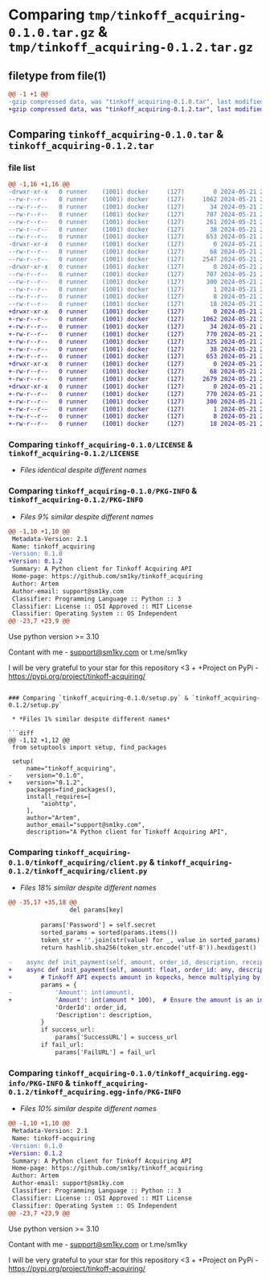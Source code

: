 # Comparing `tmp/tinkoff_acquiring-0.1.0.tar.gz` & `tmp/tinkoff_acquiring-0.1.2.tar.gz`

## filetype from file(1)

```diff
@@ -1 +1 @@
-gzip compressed data, was "tinkoff_acquiring-0.1.0.tar", last modified: Tue May 21 21:12:10 2024, max compression
+gzip compressed data, was "tinkoff_acquiring-0.1.2.tar", last modified: Tue May 21 21:32:03 2024, max compression
```

## Comparing `tinkoff_acquiring-0.1.0.tar` & `tinkoff_acquiring-0.1.2.tar`

### file list

```diff
@@ -1,16 +1,16 @@
-drwxr-xr-x   0 runner    (1001) docker     (127)        0 2024-05-21 21:12:10.067566 tinkoff_acquiring-0.1.0/
--rw-r--r--   0 runner    (1001) docker     (127)     1062 2024-05-21 21:12:03.000000 tinkoff_acquiring-0.1.0/LICENSE
--rw-r--r--   0 runner    (1001) docker     (127)       34 2024-05-21 21:12:03.000000 tinkoff_acquiring-0.1.0/MANIFEST.in
--rw-r--r--   0 runner    (1001) docker     (127)      707 2024-05-21 21:12:10.063566 tinkoff_acquiring-0.1.0/PKG-INFO
--rw-r--r--   0 runner    (1001) docker     (127)      261 2024-05-21 21:12:03.000000 tinkoff_acquiring-0.1.0/README.md
--rw-r--r--   0 runner    (1001) docker     (127)       38 2024-05-21 21:12:10.067566 tinkoff_acquiring-0.1.0/setup.cfg
--rw-r--r--   0 runner    (1001) docker     (127)      653 2024-05-21 21:12:03.000000 tinkoff_acquiring-0.1.0/setup.py
-drwxr-xr-x   0 runner    (1001) docker     (127)        0 2024-05-21 21:12:10.063566 tinkoff_acquiring-0.1.0/tinkoff_acquiring/
--rw-r--r--   0 runner    (1001) docker     (127)       68 2024-05-21 21:12:03.000000 tinkoff_acquiring-0.1.0/tinkoff_acquiring/__init__.py
--rw-r--r--   0 runner    (1001) docker     (127)     2547 2024-05-21 21:12:03.000000 tinkoff_acquiring-0.1.0/tinkoff_acquiring/client.py
-drwxr-xr-x   0 runner    (1001) docker     (127)        0 2024-05-21 21:12:10.063566 tinkoff_acquiring-0.1.0/tinkoff_acquiring.egg-info/
--rw-r--r--   0 runner    (1001) docker     (127)      707 2024-05-21 21:12:10.000000 tinkoff_acquiring-0.1.0/tinkoff_acquiring.egg-info/PKG-INFO
--rw-r--r--   0 runner    (1001) docker     (127)      300 2024-05-21 21:12:10.000000 tinkoff_acquiring-0.1.0/tinkoff_acquiring.egg-info/SOURCES.txt
--rw-r--r--   0 runner    (1001) docker     (127)        1 2024-05-21 21:12:10.000000 tinkoff_acquiring-0.1.0/tinkoff_acquiring.egg-info/dependency_links.txt
--rw-r--r--   0 runner    (1001) docker     (127)        8 2024-05-21 21:12:10.000000 tinkoff_acquiring-0.1.0/tinkoff_acquiring.egg-info/requires.txt
--rw-r--r--   0 runner    (1001) docker     (127)       18 2024-05-21 21:12:10.000000 tinkoff_acquiring-0.1.0/tinkoff_acquiring.egg-info/top_level.txt
+drwxr-xr-x   0 runner    (1001) docker     (127)        0 2024-05-21 21:32:03.866172 tinkoff_acquiring-0.1.2/
+-rw-r--r--   0 runner    (1001) docker     (127)     1062 2024-05-21 21:31:56.000000 tinkoff_acquiring-0.1.2/LICENSE
+-rw-r--r--   0 runner    (1001) docker     (127)       34 2024-05-21 21:31:56.000000 tinkoff_acquiring-0.1.2/MANIFEST.in
+-rw-r--r--   0 runner    (1001) docker     (127)      770 2024-05-21 21:32:03.866172 tinkoff_acquiring-0.1.2/PKG-INFO
+-rw-r--r--   0 runner    (1001) docker     (127)      325 2024-05-21 21:31:56.000000 tinkoff_acquiring-0.1.2/README.md
+-rw-r--r--   0 runner    (1001) docker     (127)       38 2024-05-21 21:32:03.866172 tinkoff_acquiring-0.1.2/setup.cfg
+-rw-r--r--   0 runner    (1001) docker     (127)      653 2024-05-21 21:31:56.000000 tinkoff_acquiring-0.1.2/setup.py
+drwxr-xr-x   0 runner    (1001) docker     (127)        0 2024-05-21 21:32:03.866172 tinkoff_acquiring-0.1.2/tinkoff_acquiring/
+-rw-r--r--   0 runner    (1001) docker     (127)       68 2024-05-21 21:31:56.000000 tinkoff_acquiring-0.1.2/tinkoff_acquiring/__init__.py
+-rw-r--r--   0 runner    (1001) docker     (127)     2679 2024-05-21 21:31:56.000000 tinkoff_acquiring-0.1.2/tinkoff_acquiring/client.py
+drwxr-xr-x   0 runner    (1001) docker     (127)        0 2024-05-21 21:32:03.866172 tinkoff_acquiring-0.1.2/tinkoff_acquiring.egg-info/
+-rw-r--r--   0 runner    (1001) docker     (127)      770 2024-05-21 21:32:03.000000 tinkoff_acquiring-0.1.2/tinkoff_acquiring.egg-info/PKG-INFO
+-rw-r--r--   0 runner    (1001) docker     (127)      300 2024-05-21 21:32:03.000000 tinkoff_acquiring-0.1.2/tinkoff_acquiring.egg-info/SOURCES.txt
+-rw-r--r--   0 runner    (1001) docker     (127)        1 2024-05-21 21:32:03.000000 tinkoff_acquiring-0.1.2/tinkoff_acquiring.egg-info/dependency_links.txt
+-rw-r--r--   0 runner    (1001) docker     (127)        8 2024-05-21 21:32:03.000000 tinkoff_acquiring-0.1.2/tinkoff_acquiring.egg-info/requires.txt
+-rw-r--r--   0 runner    (1001) docker     (127)       18 2024-05-21 21:32:03.000000 tinkoff_acquiring-0.1.2/tinkoff_acquiring.egg-info/top_level.txt
```

### Comparing `tinkoff_acquiring-0.1.0/LICENSE` & `tinkoff_acquiring-0.1.2/LICENSE`

 * *Files identical despite different names*

### Comparing `tinkoff_acquiring-0.1.0/PKG-INFO` & `tinkoff_acquiring-0.1.2/PKG-INFO`

 * *Files 9% similar despite different names*

```diff
@@ -1,10 +1,10 @@
 Metadata-Version: 2.1
 Name: tinkoff_acquiring
-Version: 0.1.0
+Version: 0.1.2
 Summary: A Python client for Tinkoff Acquiring API
 Home-page: https://github.com/sm1ky/tinkoff_acquiring
 Author: Artem
 Author-email: support@sm1ky.com
 Classifier: Programming Language :: Python :: 3
 Classifier: License :: OSI Approved :: MIT License
 Classifier: Operating System :: OS Independent
@@ -23,7 +23,9 @@
 ```
 
 Use python version >= 3.10
 
 Contant with me - support@sm1ky.com or t.me/sm1ky
 
 I will be very grateful to your star for this repository <3
+
+Project on PyPi - https://pypi.org/project/tinkoff-acquiring/
```

### Comparing `tinkoff_acquiring-0.1.0/setup.py` & `tinkoff_acquiring-0.1.2/setup.py`

 * *Files 1% similar despite different names*

```diff
@@ -1,12 +1,12 @@
 from setuptools import setup, find_packages
 
 setup(
     name="tinkoff_acquiring",
-    version="0.1.0",
+    version="0.1.2",
     packages=find_packages(),
     install_requires=[
         "aiohttp",
     ],
     author="Artem",
     author_email="support@sm1ky.com",
     description="A Python client for Tinkoff Acquiring API",
```

### Comparing `tinkoff_acquiring-0.1.0/tinkoff_acquiring/client.py` & `tinkoff_acquiring-0.1.2/tinkoff_acquiring/client.py`

 * *Files 18% similar despite different names*

```diff
@@ -35,17 +35,18 @@
                 del params[key]
 
         params['Password'] = self.secret
         sorted_params = sorted(params.items())
         token_str = ''.join(str(value) for _, value in sorted_params)
         return hashlib.sha256(token_str.encode('utf-8')).hexdigest()
 
-    async def init_payment(self, amount, order_id, description, receipt=None, success_url: str = None, fail_url: str = None):
+    async def init_payment(self, amount: float, order_id: any, description: any, receipt=None, success_url: str = None, fail_url: str = None):
+        # Tinkoff API expects amount in kopecks, hence multiplying by 100
         params = {
-            'Amount': int(amount),
+            'Amount': int(amount * 100),  # Ensure the amount is an integer
             'OrderId': order_id,
             'Description': description,
         }
         if success_url:
             params['SuccessURL'] = success_url
         if fail_url:
             params['FailURL'] = fail_url
```

### Comparing `tinkoff_acquiring-0.1.0/tinkoff_acquiring.egg-info/PKG-INFO` & `tinkoff_acquiring-0.1.2/tinkoff_acquiring.egg-info/PKG-INFO`

 * *Files 10% similar despite different names*

```diff
@@ -1,10 +1,10 @@
 Metadata-Version: 2.1
 Name: tinkoff-acquiring
-Version: 0.1.0
+Version: 0.1.2
 Summary: A Python client for Tinkoff Acquiring API
 Home-page: https://github.com/sm1ky/tinkoff_acquiring
 Author: Artem
 Author-email: support@sm1ky.com
 Classifier: Programming Language :: Python :: 3
 Classifier: License :: OSI Approved :: MIT License
 Classifier: Operating System :: OS Independent
@@ -23,7 +23,9 @@
 ```
 
 Use python version >= 3.10
 
 Contant with me - support@sm1ky.com or t.me/sm1ky
 
 I will be very grateful to your star for this repository <3
+
+Project on PyPi - https://pypi.org/project/tinkoff-acquiring/
```

